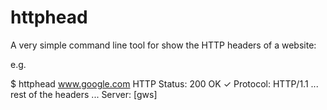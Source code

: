 # httphead

A very simple command line tool for show the HTTP headers of a website:

e.g. 

$ httphead www.google.com
     HTTP Status: 200 OK ✓
        Protocol: HTTP/1.1
 ... rest of the headers ...
          Server: [gws]

